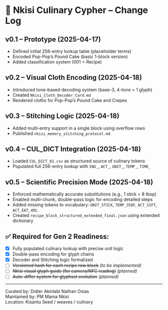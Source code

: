 
# 🍴 Nkisi Culinary Cypher – Change Log

## v0.1 – Prototype (2025-04-17)
- Defined initial 256-entry lookup table (placeholder terms)
- Encoded Pop-Pop’s Pound Cake (basic 1-block version)
- Added classification system (001 = Recipe)

## v0.2 – Visual Cloth Encoding (2025-04-18)
- Introduced tone-based decoding system (base-3, 4-tone = 1 glyph)
- Created `Nkisi_Cloth_Decoder_Card.md`
- Rendered cloths for Pop-Pop’s Pound Cake and Crepes

## v0.3 – Stitching Logic (2025-04-18)
- Added multi-entry support in a single block using overflow rows
- Published `nkisi_memory_stitching_protocol.md`

## v0.4 – CUL_DICT Integration (2025-04-18)
- Loaded `CUL_DICT_01.csv` as structured source of culinary tokens
- Populated full 256-entry lookup with `ING_`, `ACT_`, `UNIT_`, `TEMP_`, `TIME_`

## v0.5 – Scientific Precision Mode (2025-04-18)
- Enforced mathematically accurate substitutions (e.g., 1 stick = 8 tbsp)
- Enabled multi-chunk, double-pass logic for encoding detailed steps
- Added missing tokens to vocabulary: `UNIT_STICK`, `TEMP_350F`, `ACT_SIFT`, `ACT_EAT`, etc.
- Created `recipe_block_structured_extended_final.json` using extended dictionary

## ✅ Required for Gen 2 Readiness:
- [x] Fully populated culinary lookup with precise unit logic
- [x] Double-pass encoding for glyph chains
- [x] Decoder and Stitching logic formalized
- [ ] ~~Versioned hash for each recipe row block~~ *(to be implemented)*
- [ ] ~~Nkisi visual glyph guide (for camera/NFC reading)~~ *(planned)*
- [ ] ~~Auto-differ system for glyphset evolution~~ *(planned)*

---

Curated by: Didier Akinlabi Nathan Osias  
Maintained by: PM Mama Nkisi  
Location: Kisantu Seed / weaves / culinary
